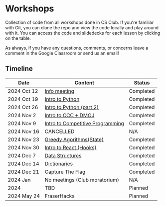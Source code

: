 # Workshops

Collection of code from all workshops done in CS Club. If you're familiar with Git, you can clone the repo and view the code locally and play around with it. You can access the code and slidedecks for each lesson by clicking on the table.

As always, if you have any questions, comments, or concerns leave a comment in the Google Classroom or send us an email!

## Timeline

| Date        | Content                                                                                     | Status    |
| ----------- | ------------------------------------------------------------------------------------------- | --------- |
| 2024 Oct 12 | [Info meeting](/Meeting0-Info_Meeting/)                                                     | Completed |
| 2024 Oct 19 | [Intro to Python](/Meeting1-Intro_to_python/)                                               | Completed |
| 2024 Oct 26 | [Intro to Python (part 2)](/Meeting2-Intro_to_python_2/)                                    | Completed |
| 2024 Nov 2  | [Intro to CCC + DMOJ](/Meeting3-Intro_to_ccc_and_dmoj/)                                     | Completed |
| 2024 Nov 9  | [Intro to Competitive Programming](meeting4-Intro_to_comp_prog_2)                           | Completed |
| 2024 Nov 16 | CANCELLED                                                                                   | N/A |
| 2024 Nov 23 | [Greedy Agorithms(State)](/Meeting6-React-State/)                                           | Completed |
| 2024 Nov 30 | [Intro to React (Hooks)](/Meeting7-React-Hooks/)                                            | Completed |
| 2024 Dec 7  | [Data Structures](/meeting7-Intro_to_comp_prog_5/)                                          | Completed |
| 2024 Dec 14 | [Dictionaries](/meeting8-Intro_to_comp_prog_6/)                                             | Completed |
| 2024 Dec 21 | Capture The Flag                                                                            | Completed |
| 2024 Jan    | No meetings (Club moratorium)                                                               | N/A       |
| 2024        | TBD                                                                                         | Planned   |
| 2024 May 24 | FraserHacks                                                                                 | Planned   |
